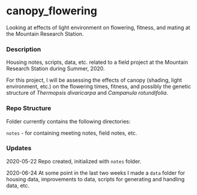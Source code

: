 # canopy_flowering

Looking at effects of light environment on flowering, fitness, and mating at the Mountain Research Station.

### Description

Housing notes, scripts, data, etc. related to a field project at the Mountain Research Station during Summer, 2020. 

For this project, I will be assessing the effects of canopy (shading, light environment, etc.) on the flowering times, fitness, and possibly the genetic structure of *Thermopsis divaricarpa* and *Campanula rotundifolia*. 

### Repo Structure

Folder currently contains the following directories:

`notes` - for containing meeting notes, field notes, etc.

### Updates

2020-05-22 Repo created, initialized with `notes` folder.

2020-06-24 At some point in the last two weeks I made a `data` folder for housing data, improvements to data, scripts for generating and handling data, etc.
